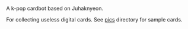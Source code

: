 A k-pop cardbot based on Juhaknyeon.

For collecting useless digital cards. See [pics](https://github.com/MayoGuy/Haknyeon/tree/main/pics) directory for sample cards.